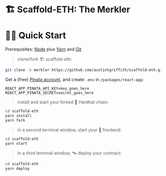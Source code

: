 # 🏗 Scaffold-ETH: The Merkler

# 🏄‍♂️ Quick Start

Prerequisites:
[Node](https://nodejs.org/en/download/) plus [Yarn](https://classic.yarnpkg.com/en/docs/install/) and [Git](https://git-scm.com/downloads)

> clone/fork 🏗 scaffold-eth:

```bash
git clone -b merkler https://github.com/austintgriffith/scaffold-eth.git merkler
```

Get a (free) [Pinata account](https://app.pinata.cloud/pinmanager), and create `.env` in `/packages/react-app`:

```
REACT_APP_PINATA_API_KEY=key_goes_here
REACT_APP_PINATA_SECRET=secret_goes_here
```

> install and start your forked 👷‍ Hardhat chain:

```bash
cd scaffold-eth
yarn install
yarn fork
```

> in a second terminal window, start your 📱 frontend:

```bash
cd scaffold-eth
yarn start
```

> in a third terminal window, 🛰 deploy your contract:

```bash
cd scaffold-eth
yarn deploy
```
